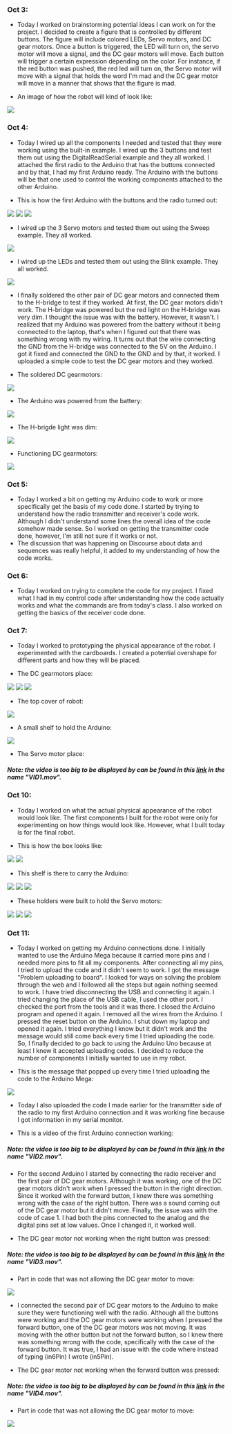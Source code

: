 ### Oct 3:

- Today I worked on brainstorming potential ideas I can work on for the project. I decided to create a figure that is controlled by different buttons. The figure will include colored LEDs, Servo motors, and DC gear motors. Once a button is triggered, the LED will turn on, the servo motor will move a signal, and the DC gear motors will move. Each button will trigger a certain expression depending on the color. For instance, if the red button was pushed, the red led will turn on, the Servo motor will move with a signal that holds the word I'm mad and the DC gear motor will move in a manner that shows that the figure is mad.

- An image of how the robot will kind of look like:

![](Media/IMG1.jpg)

### Oct 4:

- Today I wired up all the components I needed and tested that they were working using the built-in example. I wired up the 3 buttons and test them out using the DigitalReadSerial example and they all worked. I attached the first radio to the Arduino that has the buttons connected and by that, I had my first Arduino ready. The Arduino with the buttons will be that one used to control the working components attached to the other Arduino.

- This is how the first Arduino with the buttons and the radio turned out:

![](Media/IMG2.jpg)
![](Media/IMG3.jpg)
![](Media/IMG4.jpg)

- I wired up the 3 Servo motors and tested them out using the Sweep example. They all worked.

![](Media/IMG5.jpg)

- I wired up the LEDs and tested them out using the Blink example. They all worked.

![](Media/IMG6.jpg)

- I finally soldered the other pair of DC gear motors and connected them to the H-bridge to test if they worked. At first, the DC gear motors didn't work. The H-bridge was powered but the red light on the H-bridge was very dim. I thought the issue was with the battery. However, it wasn't. I realized that my Arduino was powered from the battery without it being connected to the laptop, that's when I figured out that there was something wrong with my wiring. It turns out that the wire connecting the GND from the H-bridge was connected to the 5V on the Arduino. I got it fixed and connected the GND to the GND and by that, it worked. I uploaded a simple code to test the DC gear motors and they worked.

- The soldered DC gearmotors:

![](Media/IMG7.jpg)

- The Arduino was powered from the battery:

![](Media/IMG8.jpg)

- The H-brigde light was dim:

![](Media/IMG9.jpg)

- Functioning DC gearmotors:

![](Media/IMG10.jpg)

### Oct 5:

- Today I worked a bit on getting my Arduino code to work or more specifically get the basis of my code done. I started by trying to understand how the radio transmitter and receiver's code work. Although I didn't understand some lines the overall idea of the code somehow made sense. So I worked on getting the transmitter code done, however, I'm still not sure if it works or not. 
- The discussion that was happening on Discourse about data and sequences was really helpful, it added to my understanding of how the code works.

### Oct 6:

- Today I worked on trying to complete the code for my project. I fixed what I had in my control code after understanding how the code actually works and what the commands are from today's class. I also worked on getting the basics of the receiver code done. 

### Oct 7:

- Today I worked to prototyping the physical appearance of the robot. I experimented with the cardboards. I created a potential overshape for different parts and how they will be placed.

- The DC gearmotors place:

![](Media/IMG11.jpg)
![](Media/IMG12.jpg)
![](Media/IMG13.jpg)

- The top cover of robot:

![](Media/IMG14.jpg)

- A small shelf to hold the Arduino:

![](Media/IMG15.jpg)

- The Servo motor place:

##### Note: the video is too big to be displayed by can be found in this [link](https://drive.google.com/drive/folders/1Rfj4b0oC8dW9Eg20YPf45i3h9HUjXvx3) in the name "VID1.mov".

### Oct 10:

- Today I worked on what the actual physical appearance of the robot would look like. The first components I built for the robot were only for experimenting on how things would look like. However, what I built today is for the final robot.

- This is how the box looks like:

![](Media/IMG16.jpg)
![](Media/IMG17.jpg)

- This shelf is there to carry the Arduino:

![](Media/IMG18.jpg)
![](Media/IMG19.jpg)
![](Media/IMG20.jpg)

- These holders were built to hold the Servo motors:

![](Media/IMG21.jpg)
![](Media/IMG22.jpg)
![](Media/IMG23.jpg)

### Oct 11:

- Today I worked on getting my Arduino connections done. I initially wanted to use the Arduino Mega because it carried more pins and I needed more pins to fit all my components. After connecting all my pins, I tried to upload the code and it didn't seem to work. I got the message "Problem uploading to board". I looked for ways on solving the problem through the web and I followed all the steps but again nothing seemed to work. I have tried disconnecting the USB and connecting it again. I tried changing the place of the USB cable, I used the other port. I checked the port from the tools and it was there. I closed the Arduino program and opened it again. I removed all the wires from the Arduino. I pressed the reset button on the Arduino. I shut down my laptop and opened it again. I tried everything I know but it didn't work and the message would still come back every time I tried uploading the code. So, I finally decided to go back to using the Arduino Uno because at least I knew it accepted uploading codes. I decided to reduce the number of components I initially wanted to use in my robot.

- This is the message that popped up every time I tried uploading the code to the Arduino Mega:

![](Media/IMG24.jpg)

- Today I also uploaded the code I made earlier for the transmitter side of the radio to my first Arduino connection and it was working fine because I got information in my serial monitor.

- This is a video of the first Arduino connection working:

##### Note: the video is too big to be displayed by can be found in this [link](https://drive.google.com/drive/folders/1Rfj4b0oC8dW9Eg20YPf45i3h9HUjXvx3) in the name "VID2.mov".

- For the second Arduino I started by connecting the radio receiver and the first pair of DC gear motors. Although it was working, one of the DC gear motors didn't work when I pressed the button in the right direction. Since it worked with the forward button, I knew there was something wrong with the case of the right button. There was a sound coming out of the DC gear motor but it didn't move. Finally, the issue was with the code of case 1. I had both the pins connected to the analog and the digital pins set at low values. Once I changed it, it worked well.

- The DC gear motor not working when the right button was pressed:

##### Note: the video is too big to be displayed by can be found in this [link](https://drive.google.com/drive/folders/1Rfj4b0oC8dW9Eg20YPf45i3h9HUjXvx3) in the name "VID3.mov".

- Part in code that was not allowing the DC gear motor to move:

![](Media/IMG25.jpg)

- I connected the second pair of DC gear motors to the Arduino to make sure they were functioning well with the radio. Although all the buttons were working and the DC gear motors were working when I pressed the forward button, one of the DC gear motors was not moving. It was moving with the other button but not the forward button, so I knew there was something wrong with the code, specifically with the case of the forward button. It was true, I had an issue with the code where instead of typing (in6Pin) I wrote (in5Pin). 

- The DC gear motor not working when the forward button was pressed:

##### Note: the video is too big to be displayed by can be found in this [link](https://drive.google.com/drive/folders/1Rfj4b0oC8dW9Eg20YPf45i3h9HUjXvx3) in the name "VID4.mov".

- Part in code that was not allowing the DC gear motor to move:

![](Media/IMG26.jpg)
